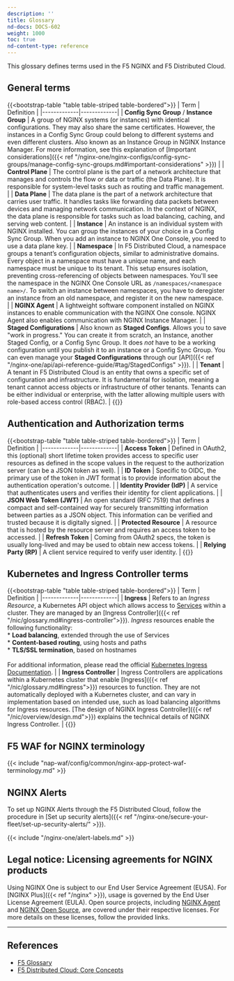```yaml
---
description: ''
title: Glossary
nd-docs: DOCS-602
weight: 1000
toc: true
nd-content-type: reference
---
```


This glossary defines terms used in the F5 NGINX and F5 Distributed Cloud.

## General terms

{{<bootstrap-table "table table-striped table-bordered">}}
| Term        | Definition |
|-------------|-------------|
| **Config Sync Group** / **Instance Group** | A group of NGINX systems (or instances) with identical configurations. They may also share the same certificates. However, the instances in a Config Sync Group could belong to different systems and even different clusters. Also known as an Instance Group in NGINX Instance Manager. For more information, see this explanation of [Important considerations]({{< ref "/nginx-one/nginx-configs/config-sync-groups/manage-config-sync-groups.md#important-considerations" >}}) |
| **Control Plane** | The control plane is the part of a network architecture that manages and controls the flow or data or traffic (the Data Plane). It is responsible for system-level tasks such as routing and traffic management. |
| **Data Plane** | The data plane is the part of a network architecture that carries user traffic. It handles tasks like forwarding data packets between devices and managing network communication. In the context of NGINX, the data plane is responsible for tasks such as load balancing, caching, and serving web content. |
| **Instance** | An instance is an individual system with NGINX installed. You can group the instances of your choice in a Config Sync Group. When you add an instance to NGINX One Console, you need to use a data plane key. |
| **Namespace** | In F5 Distributed Cloud, a namespace groups a tenant’s configuration objects, similar to administrative domains. Every object in a namespace must have a unique name, and each namespace must be unique to its tenant. This setup ensures isolation, preventing cross-referencing of objects between namespaces. You'll see the namespace in the NGINX One Console URL as `/namespaces/<namespace name>/`. To switch an instance between namespaces, you have to deregister an instance from an old namespace, and register it on the new namespace. |
| **NGINX Agent**                      | A lightweight software component installed on NGINX instances to enable communication with the NGINX One console. NGINX Agent also enables communication with NGINX Instance Manager.                                     |
| **Staged Configurations** | Also known as **Staged Configs**. Allows you to save "work in progress." You can create it from scratch, an Instance, another Staged Config, or a Config Sync Group. It does _not_ have to be a working configuration until you publish it to an instance or a Config Sync Group. You can even manage your **Staged Configurations** through our [API]({{< ref "/nginx-one/api/api-reference-guide/#tag/StagedConfigs" >}}). |
| **Tenant** | A tenant in F5 Distributed Cloud is an entity that owns a specific set of configuration and infrastructure. It is fundamental for isolation, meaning a tenant cannot access objects or infrastructure of other tenants. Tenants can be either individual or enterprise, with the latter allowing multiple users with role-based access control (RBAC). |
{{</bootstrap-table>}}

## Authentication and Authorization terms

{{<bootstrap-table "table table-striped table-bordered">}}
| Term        | Definition |
|-------------|-------------|
| **Access Token** | Defined in OAuth2, this (optional) short lifetime token provides access to specific user resources as defined in the scope values in the request to the authorization server (can be a JSON token as well). |
| **ID Token** | Specific to OIDC, the primary use of the token in JWT format is to provide information about the authentication operation's outcome. |
| **Identity Provider (IdP)** | A service that authenticates users and verifies their identity for client applications. |
| **JSON Web Token (JWT)** | An open standard (RFC 7519) that defines a compact and self-contained way for securely transmitting information between parties as a JSON object. This information can be verified and trusted because it is digitally signed. |
| **Protected Resource** | A resource that is hosted by the resource server and requires an access token to be accessed. |
| **Refresh Token** | Coming from OAuth2 specs, the token is usually long-lived and may be used to obtain new access tokens. |
| **Relying Party (RP)** | A client service required to verify user identity. |
{{</bootstrap-table>}}

## Kubernetes and Ingress Controller terms

{{<bootstrap-table "table table-striped table-bordered">}}
| Term        | Definition |
|-------------|-------------|
| **Ingress** | Refers to an *Ingress Resource*, a Kubernetes API object which allows access to [Services](https://kubernetes.io/docs/concepts/services-networking/service/) within a cluster. They are managed by an [Ingress Controller]({{< ref "/nic/glossary.md#ingress-controller">}}). *Ingress* resources enable the following functionality:<br>* **Load balancing**, extended through the use of Services<br>* **Content-based routing**, using hosts and paths<br>* **TLS/SSL termination**, based on hostnames<br><br>For additional information, please read the official [Kubernetes Ingress Documentation](https://kubernetes.io/docs/concepts/services-networking/ingress/). |
| **Ingress Controller** | Ingress Controllers are applications within a Kubernetes cluster that enable [Ingress]({{< ref "/nic/glossary.md#ingress">}}) resources to function. They are not automatically deployed with a Kubernetes cluster, and can vary in implementation based on intended use, such as load balancing algorithms for Ingress resources. [The design of NGINX Ingress Controller]({{< ref "/nic/overview/design.md">}}) explains the technical details of NGINX Ingress Controller. |
{{</bootstrap-table>}}

## F5 WAF for NGINX terminology

{{< include "nap-waf/config/common/nginx-app-protect-waf-terminology.md" >}}

## NGINX Alerts

To set up NGINX Alerts through the F5 Distributed Cloud, follow the procedure in [Set up security alerts]({{< ref "/nginx-one/secure-your-fleet/set-up-security-alerts/" >}}).

{{< include "/nginx-one/alert-labels.md" >}}


## Legal notice: Licensing agreements for NGINX products

Using NGINX One is subject to our End User Service Agreement (EUSA). For [NGINX Plus]({{< ref "/nginx" >}}), usage is governed by the End User License Agreement (EULA). Open source projects, including [NGINX Agent](https://github.com/nginx/agent) and [NGINX Open Source](https://github.com/nginx/nginx), are covered under their respective licenses. For more details on these licenses, follow the provided links.

---

## References

- [F5 Glossary](https://www.f5.com/glossary)
- [F5 Distributed Cloud: Core Concepts](https://docs.cloud.f5.com/docs/ves-concepts/core-concepts)

